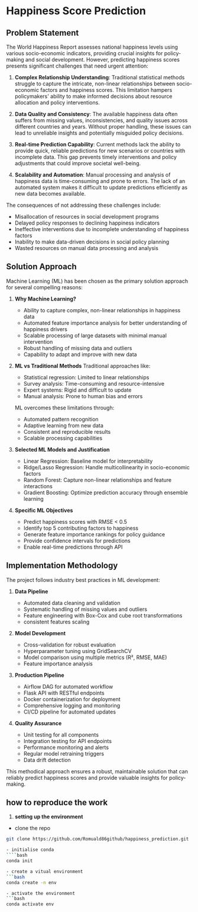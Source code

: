 
# Happiness Score Prediction

## Problem Statement

The World Happiness Report assesses national happiness levels using various socio-economic indicators, providing crucial insights for policy-making and social development. However, predicting happiness scores presents significant challenges that need urgent attention:

1. **Complex Relationship Understanding**: Traditional statistical methods struggle to capture the intricate, non-linear relationships between socio-economic factors and happiness scores. This limitation hampers policymakers' ability to make informed decisions about resource allocation and policy interventions.

2. **Data Quality and Consistency**: The available happiness data often suffers from missing values, inconsistencies, and quality issues across different countries and years. Without proper handling, these issues can lead to unreliable insights and potentially misguided policy decisions.

3. **Real-time Prediction Capability**: Current methods lack the ability to provide quick, reliable predictions for new scenarios or countries with incomplete data. This gap prevents timely interventions and policy adjustments that could improve societal well-being.

4. **Scalability and Automation**: Manual processing and analysis of happiness data is time-consuming and prone to errors. The lack of an automated system makes it difficult to update predictions efficiently as new data becomes available.

The consequences of not addressing these challenges include:
- Misallocation of resources in social development programs
- Delayed policy responses to declining happiness indicators
- Ineffective interventions due to incomplete understanding of happiness factors
- Inability to make data-driven decisions in social policy planning
- Wasted resources on manual data processing and analysis

## Solution Approach

Machine Learning (ML) has been chosen as the primary solution approach for several compelling reasons:

1. **Why Machine Learning?**
   - Ability to capture complex, non-linear relationships in happiness data
   - Automated feature importance analysis for better understanding of happiness drivers
   - Scalable processing of large datasets with minimal manual intervention
   - Robust handling of missing data and outliers
   - Capability to adapt and improve with new data

2. **ML vs Traditional Methods**
   Traditional approaches like:
   - Statistical regression: Limited to linear relationships
   - Survey analysis: Time-consuming and resource-intensive
   - Expert systems: Rigid and difficult to update
   - Manual analysis: Prone to human bias and errors
   
   ML overcomes these limitations through:
   - Automated pattern recognition
   - Adaptive learning from new data
   - Consistent and reproducible results
   - Scalable processing capabilities

3. **Selected ML Models and Justification**
   - Linear Regression: Baseline model for interpretability
   - Ridge/Lasso Regression: Handle multicollinearity in socio-economic factors
   - Random Forest: Capture non-linear relationships and feature interactions
   - Gradient Boosting: Optimize prediction accuracy through ensemble learning

4. **Specific ML Objectives**
   - Predict happiness scores with RMSE < 0.5
   - Identify top 5 contributing factors to happiness
   - Generate feature importance rankings for policy guidance
   - Provide confidence intervals for predictions
   - Enable real-time predictions through API

## Implementation Methodology

The project follows industry best practices in ML development:

1. **Data Pipeline**
   - Automated data cleaning and validation
   - Systematic handling of missing values and outliers
   - Feature engineering with Box-Cox and cube root transformations
   - consistent features scaling
   

2. **Model Development**
   - Cross-validation for robust evaluation
   - Hyperparameter tuning using GridSearchCV
   - Model comparison using multiple metrics (R², RMSE, MAE)
   - Feature importance analysis
 

3. **Production Pipeline**
   - Airflow DAG for automated workflow
   - Flask API with RESTful endpoints
   - Docker containerization for deployment
   - Comprehensive logging and monitoring
   - CI/CD pipeline for automated updates

4. **Quality Assurance**
   - Unit testing for all components
   - Integration testing for API endpoints
   - Performance monitoring and alerts
   - Regular model retraining triggers
   - Data drift detection

This methodical approach ensures a robust, maintainable solution that can reliably predict happiness scores and provide valuable insights for policy-making.


## how to reproduce the work

1. **setting up the environment**
   
- clone the repo
```bash
git clone https://github.com/Romuald86github/happiness_prediction.git

- initialise conda
````bash
conda init

- create a vitual environment
```bash
conda create -n env

- activate the environment 
```bash
conda activate env





